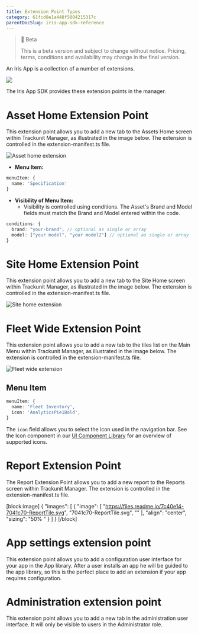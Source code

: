 ```yaml
---
title: Extension Point Types
category: 61fcd8e1a448f5004215317c
parentDocSlug: iris-app-sdk-reference
---
```


> 🚧 Beta
> 
> This is a beta version and subject to change without notice. Pricing, terms, conditions and availability may change in the final version.

An Iris App is a collection of a number of extensions. 

![](https://files.readme.io/a4ab2cf-image.png)

The Iris App SDK provides these extension points in the manager. 

# Asset Home Extension Point

This extension point allows you to add a new tab to the Assets Home screen within Trackunit Manager, as illustrated in the image below. The extension is controlled in the extension-manifest.ts file.

![Asset home extension](https://cdn.statically.io/gh/trackunit/developer-hub/master/sdk-docs/extension_to_asset_home.png)

- **Menu Item:**

```ts
menuItem: {
  name: 'Specification'
}
```



- **Visibility of Menu Item:**
  - Visibility is controlled using conditions. The Asset's Brand and Model fields must match the Brand and Model entered within the code.

```ts
conditions: {
  brand: "your-brand", // optional as single or array
  model: ["your model", "your model2"] // optional as single or array
}
```


# Site Home Extension Point

This extension point allows you to add a new tab to the Site Home screen within Trackunit Manager, as illustrated in the image below. The extension is controlled in the extension-manifest.ts file.

![Site home extension](https://cdn.statically.io/gh/Trackunit/developer-hub/master/sdk-docs/extension_to_site.png)


# Fleet Wide Extension Point

This extension point allows you to add a new tab to the tiles list on the Main Menu within Trackunit Manager, as illustrated in the image below. The extension is controlled in the extension-manifest.ts file.

![Fleet wide extension](https://cdn.statically.io/gh/Trackunit/developer-hub/master/sdk-docs/extension_to_navbar.png)



## Menu Item

```ts
menuItem: {
  name: 'Fleet Inventory',
  icon: 'AnalyticsPie1Bold',
}
```

The `icon` field allows you to select the icon used in the navigation bar. See the Icon component in our [UI Component Library](https://developers.trackunit.com/page/ui-components) for an overview of supported icons.

# Report Extension Point

The Report Extension Point allows you to add a new report to the Reports screen within Trackunit Manager. The extension is controlled in the extension-manifest.ts file.

[block:image]
{
  "images": [
    {
      "image": [
        "https://files.readme.io/7c40e14-7041c70-ReportTile.svg",
        "7041c70-ReportTile.svg",
        ""
      ],
      "align": "center",
      "sizing": "50% "
    }
  ]
}
[/block]


# App settings extension point

This extension point allows you to add a configuration user interface for your app in the App library. After a user installs an app he will be guided to the app library, so this is the perfect place to add an extension if your app requires configuration.

# Administration extension point

This extension point allows you to add a new tab in the administration user interface. It will only be visible to users in the Administrator role.
